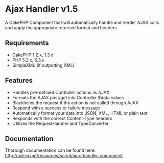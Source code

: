 # Ajax Handler v1.5 #

A CakePHP Component that will automatically handle and render AJAX calls and apply the appropriate returned format and headers.

## Requirements ##

* CakePHP 1.2.x, 1.3.x
* PHP 5.2.x, 5.3.x
* SimpleXML (if outputting XML)

## Features ##

* Handles pre-defined Controller actions as AJAX
* Formats the AJAX post/get into Controller $data values
* Blackholes the request if the action is not called through AJAX
* Respond with a success or failure message
* Automatically format your data into JSON, XML, HTML or plain text
* Responds with the correct Content-Type headers
* Utilizes the RequestHandler and TypeConverter

## Documentation ##

Thorough documentation can be found here: http://milesj.me/resources/script/ajax-handler-component
